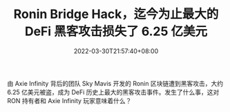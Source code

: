 ﻿---
title: "Ronin Bridge Hack，迄今为止最大的 DeFi 黑客攻击损失了 6.25 亿美元"
date: 2022-03-30T21:57:40+08:00
lastmod: 2022-03-30T16:45:40+08:00
draft: false
authors: ["Wanda"]
description: "由 Axie Infinity 背后的团队 Sky Mavis 开发的 Ronin 区块链遭到黑客攻击，大约 6.25 亿美元被盗，成为 DeFi 历史上最大的黑客攻击事件。发生了什么事，这对 RON 持有者和 Axie Infinity 玩家意味着什么？"
featuredImage: "ronin-bridge-hack-625-million-lost-in-the-biggest-defi-hack-to-date.jpg"
tags: ["Virtual World","虚拟世界","Play to Earn"]
categories: ["news"]
news: ["虚拟世界"]
weight: 
lightgallery: true
pinned: false
recommend: false
recommend1: false
---

由 Axie Infinity 背后的团队 Sky Mavis 开发的 Ronin 区块链遭到黑客攻击，大约 6.25 亿美元被盗，成为 DeFi 历史上最大的黑客攻击事件。发生了什么事，这对 RON 持有者和 Axie Infinity 玩家意味着什么？

<!--more-->


